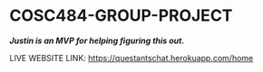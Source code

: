 # COSC484-GROUP-PROJECT

***Justin is an MVP for helping figuring this out.***

LIVE WEBSITE LINK: https://questantschat.herokuapp.com/home
